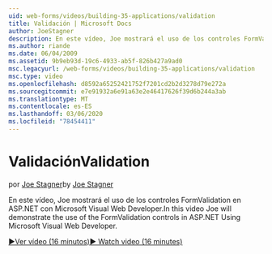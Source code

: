 ```yaml
---
uid: web-forms/videos/building-35-applications/validation
title: Validación | Microsoft Docs
author: JoeStagner
description: En este vídeo, Joe mostrará el uso de los controles FormValidation en ASP.NET con Microsoft Visual Web Developer.
ms.author: riande
ms.date: 06/04/2009
ms.assetid: 9b9eb93d-19c6-4933-ab5f-826b427a9ad0
msc.legacyurl: /web-forms/videos/building-35-applications/validation
msc.type: video
ms.openlocfilehash: d8592a65252421752f7201cd2b2d3278d79e272a
ms.sourcegitcommit: e7e91932a6e91a63e2e46417626f39d6b244a3ab
ms.translationtype: MT
ms.contentlocale: es-ES
ms.lasthandoff: 03/06/2020
ms.locfileid: "78454411"
---
```

# <a name="validation"></a><span data-ttu-id="e9ace-103">Validación</span><span class="sxs-lookup"><span data-stu-id="e9ace-103">Validation</span></span>

<span data-ttu-id="e9ace-104">por [Joe Stagner](https://github.com/JoeStagner)</span><span class="sxs-lookup"><span data-stu-id="e9ace-104">by [Joe Stagner](https://github.com/JoeStagner)</span></span>

<span data-ttu-id="e9ace-105">En este vídeo, Joe mostrará el uso de los controles FormValidation en ASP.NET con Microsoft Visual Web Developer.</span><span class="sxs-lookup"><span data-stu-id="e9ace-105">In this video Joe will demonstrate the use of the FormValidation controls in ASP.NET Using Microsoft Visual Web Developer.</span></span>

[<span data-ttu-id="e9ace-106">&#9654;Ver vídeo (16 minutos)</span><span class="sxs-lookup"><span data-stu-id="e9ace-106">&#9654; Watch video (16 minutes)</span></span>](https://channel9.msdn.com/Blogs/ASP-NET-Site-Videos/validation)
